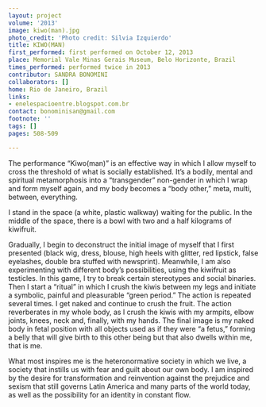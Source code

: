 ```yaml
---
layout: project
volume: '2013'
image: kiwo(man).jpg
photo_credit: 'Photo credit: Silvia Izquierdo'
title: KIWO(MAN)
first_performed: first performed on October 12, 2013
place: Memorial Vale Minas Gerais Museum, Belo Horizonte, Brazil
times_performed: performed twice in 2013
contributor: SANDRA BONOMINI
collaborators: []
home: Rio de Janeiro, Brazil
links:
- enelespacioentre.blogspot.com.br
contact: bonominisan@gmail.com
footnote: ''
tags: []
pages: 508-509

---
```


The performance “Kiwo(man)” is an effective way in which I allow myself to cross the threshold of what is socially established. It’s a bodily, mental and spiritual metamorphosis into a “transgender” non-gender in which I wrap and form myself again, and my body becomes a “body other,” meta, multi, between, everything.

I stand in the space (a white, plastic walkway) waiting for the public. In the middle of the space, there is a bowl with two and a half kilograms of kiwifruit.

Gradually, I begin to deconstruct the initial image of myself that I first presented (black wig, dress, blouse, high heels with glitter, red lipstick, false eyelashes, double bra stuffed with newsprint). Meanwhile, I am also experimenting with different body’s possibilities, using the kiwifruit as testicles. In this game, I try to break certain stereotypes and social binaries. Then I start a “ritual” in which I crush the kiwis between my legs and initiate a symbolic, painful and pleasurable “green period.” The action is repeated several times. I get naked and continue to crush the fruit. The action reverberates in my whole body, as I crush the kiwis with my armpits, elbow joints, knees, neck and, finally, with my hands. The final image is my naked body in fetal position with all objects used as if they were “a fetus,” forming a belly that will give birth to this other being but that also dwells within me, that is me.

What most inspires me is the heteronormative society in which we live, a society that instills us with fear and guilt about our own body. I am inspired by the desire for transformation and reinvention against the prejudice and sexism that still governs Latin America and many parts of the world today, as well as the possibility for an identity in constant flow.
